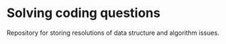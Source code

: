 # Solving coding questions

Repository for storing resolutions of data structure and algorithm issues.
